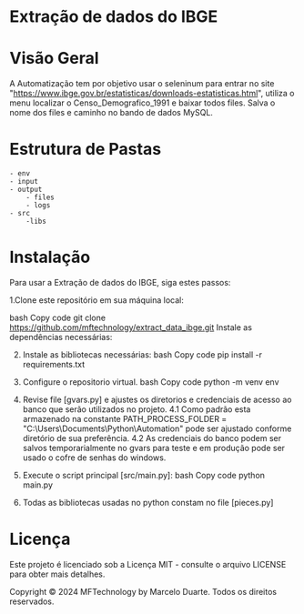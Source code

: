 # Extração de dados do IBGE


# Visão Geral
A Automatização tem por objetivo usar o seleninum para entrar no site "https://www.ibge.gov.br/estatisticas/downloads-estatisticas.html", utiliza o menu localizar
o Censo_Demografico_1991 e baixar todos files. Salva o nome dos files e caminho no bando de dados MySQL.

# Estrutura de Pastas
    - env
    - input
    - output
        - files
        - logs
    - src
        -libs
        

# Instalação
Para usar a Extração de dados do IBGE, siga estes passos:

1.Clone este repositório em sua máquina local:

bash
Copy code
git clone https://github.com/mftechnology/extract_data_ibge.git
Instale as dependências necessárias:

2. Instale as bibliotecas necessárias:
bash
Copy code
pip install -r requirements.txt

3. Configure o repositorio virtual.
bash
Copy code
python -m venv env

4. Revise file [gvars.py] e ajustes os diretorios e credenciais de acesso ao banco que serão utilizados no projeto.
    4.1 Como padrão esta armazenado na constante PATH_PROCESS_FOLDER  = "C:\Users\Documents\Python\Automation" pode ser ajustado conforme diretório de sua preferência.
    4.2 As credenciais do banco podem ser salvos temporarialmente no gvars para teste e em produção pode ser usado o cofre de senhas do windows.        

5. Execute o script principal [src/main.py]:
bash
Copy code
python main.py

6. Todas as bibliotecas usadas no python constam no file [pieces.py]


# Licença
Este projeto é licenciado sob a Licença MIT - consulte o arquivo LICENSE para obter mais detalhes.

Copyright © 2024 MFTechnology by Marcelo Duarte. Todos os direitos reservados.
